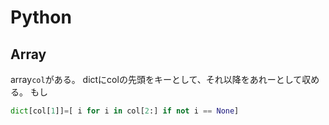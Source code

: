 # Python


## Array
array`col`がある。
dictにcolの先頭をキーとして、それ以降をあれーとして収める。
もし
```py
dict[col[1]]=[ i for i in col[2:] if not i == None]
```
